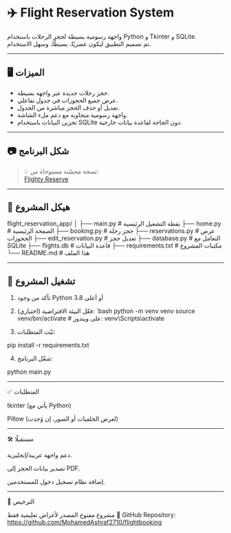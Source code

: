 # ✈️ Flight Reservation System

واجهة رسومية بسيطة لحجز الرحلات باستخدام Python و Tkinter و SQLite.  
تم تصميم التطبيق ليكون عصريًا، بسيطًا، وسهل الاستخدام.

---

## 🖥️ الميزات

- حجز رحلات جديدة عبر واجهة بسيطة.
- عرض جميع الحجوزات في جدول تفاعلي.
- تعديل أو حذف الحجز مباشرة من الجدول.
- واجهة رسومية متجاوبة مع دعم ملء الشاشة.
- تخزين البيانات باستخدام SQLite دون الحاجة لقاعدة بيانات خارجية.

---

## 📷 شكل البرنامج

> 💡 نسخة محسّنة مستوحاة من:  
> [Flighty Reserve](https://flighty-reserve-mate.lovable.app/)

---

## 📁 هيكل المشروع

flight_reservation_app/ │ ├── main.py                # نقطة التشغيل الرئيسية ├── home.py                # الصفحة الرئيسية ├── booking.py             # حجز رحلة ├── reservations.py        # عرض الحجوزات ├── edit_reservation.py    # تعديل حجز ├── database.py            # التعامل مع SQLite ├── flights.db             # قاعدة البيانات ├── requirements.txt       # مكتبات المشروع └── README.md              # هذا الملف

---

## 🚀 تشغيل المشروع

1. تأكد من وجود Python 3.8 أو أعلى
2. فعّل البيئة الافتراضية (اختياري):
   `bash
   python -m venv venv
   source venv/bin/activate  # على ويندوز: venv\Scripts\activate

3. ثبّت المتطلبات:

pip install -r requirements.txt


4. شغّل البرنامج:

python main.py


---

✅ المتطلبات

tkinter (يأتي مع Python)

Pillow (لعرض الخلفيات أو الصور، إن وُجدت)

---

🛠️ مستقبلًا

دعم واجهة عربية/إنجليزية.

تصدير بيانات الحجز إلى PDF.

إضافة نظام تسجيل دخول للمستخدمين.

---
📄 الترخيص

مشروع مفتوح المصدر لأغراض تعليمية فقط
🔗 GitHub Repository: https://github.com/MohamedAshraf2710/flightbooking